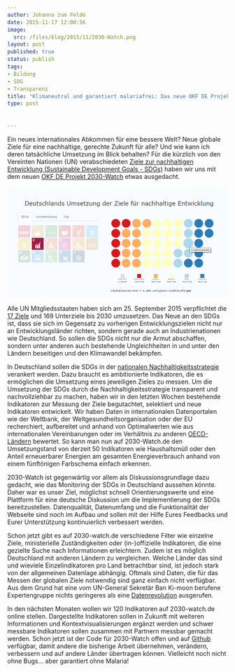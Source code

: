 ```yaml
---
author: Johanna zum Felde
date: 2015-11-17 12:00:56
image:
  src: /files/blog/2015/11/2030-Watch.png
layout: post
published: true
status: publish
tags:
- Bildung
- SDG
- Transparenz
title: "Klimaneutral und garantiert malariafrei: Das neue OKF DE Projekt 2030-Watch"
type: post


---
```

Ein neues internationales Abkommen für eine bessere Welt? Neue globale Ziele für eine nachhaltige, gerechte Zukunft für alle? Und wie kann ich deren tatsächliche Umsetzung im Blick behalten? Für die kürzlich von den Vereinten Nationen (UN) verabschiedeten [Ziele zur nachhaltigen Entwicklung (Sustainable Development Goals - SDGs)](http://menschliche-entwicklung-staerken.dgvn.de/menschliche-entwicklung/ziele-fuer-nachhaltige-entwicklung-sdgs/) haben wir uns mit dem neuen [OKF DE Projekt 2030-Watch](http://www.2030-watch.de/) etwas ausgedacht.

![image](/files/blog/2015/11/2030-watch-screenshot.png)

Alle UN Mitgliedsstaaten haben sich am 25. September 2015 verpflichtet die [17 Ziele](http://menschliche-entwicklung-staerken.dgvn.de/menschliche-entwicklung/ziele-fuer-nachhaltige-entwicklung-sdgs/) und 169 Unterziele bis 2030 umzusetzen. Das Neue an den SDGs ist, dass sie sich im Gegensatz zu vorherigen Entwicklungszielen nicht nur an Entwicklungsländer richten, sondern gerade auch an Industrienationen wie Deutschland. So sollen die SDGs nicht nur die Armut abschaffen, sondern unter anderen auch bestehende Ungleichheiten in und unter den Ländern beseitigen und den Klimawandel bekämpfen.

In Deutschland sollen die SDGs in der [nationalen Nachhaltigkeitsstrategie](http://www.bundesregierung.de/Webs/Breg/DE/Themen/Nachhaltigkeitsstrategie/_node.html) verankert werden. Dazu braucht es ambitionierte Indikatoren, die es ermöglichen die Umsetzung eines jeweiligen Zieles zu messen. Um die Umsetzung der SDGs durch die Nachhaltigkeitsstrategie transparent und nachvollziehbar zu machen, haben wir in den letzten Wochen bestehende Indikatoren zur Messung der Ziele begutachtet, selektiert und neue Indikatoren entwickelt. Wir haben Daten in internationalen Datenportalen wie der Weltbank, der Weltgesundheitsorganisation oder der EU recherchiert, aufbereitet und anhand von Optimalwerten wie aus internationalen Vereinbarungen oder im Verhältnis zu anderen [OECD-Ländern](http://www.laenderdaten.info/Staatenbuendnis/OECD.php) bewertet. So kann man nun auf 2030-Watch.de den Umsetzungstand von derzeit 50 Indikatoren wie Haushaltsmüll oder den Anteil erneuerbarer Energien am gesamten Energieverbrauch anhand von einem fünftönigen Farbschema einfach erkennen.

2030-Watch ist gegenwärtig vor allem als Diskussionsgrundlage dazu gedacht, wie das Monitoring der SDGs in Deutschland aussehen könnte. Daher war es unser Ziel, möglichst schnell Orientierungswerte und eine Plattform für eine deutsche Diskussion um die Implementierung der SDGs bereitzustellen. Datenqualität, Datenumfang und die Funktionalität der Webseite sind noch im Aufbau und sollen mit der Hilfe Eures Feedbacks und Eurer Unterstützung kontinuierlich verbessert werden.

Schon jetzt gibt es auf 2030-watch.de verschiedene Filter wie einzelne Ziele, ministerielle Zuständigkeiten oder (in-)offizielle Indikatoren, die eine gezielte Suche nach Informationen erleichtern. Zudem ist es möglich Deutschland mit anderen Ländern zu vergleichen. Welche Länder das sind und wieviele Einzelindikatoren pro Land betrachtbar sind, ist jedoch stark von der allgemeinen Datenlage abhängig. Oftmals sind Daten, die für das Messen der globalen Ziele notwendig sind ganz einfach nicht verfügbar. Aus dem Grund hat eine vom UN-General Sekretär Ban Ki-moon berufene Expertengruppe nichts geringeres als eine [Datenrevolution](http://www.undatarevolution.org/) ausgerufen.

In den nächsten Monaten wollen wir 120 Indikatoren auf 2030-watch.de online stellen. Dargestellte Indikatoren sollen in Zukunft mit weiteren Informationen und Kontextvisualisierungen ergänzt werden und schwer messbare Indikatoren sollen zusammen mit Partnern messbar gemacht werden. Schon jetzt ist der Code für 2030-Watch offen und auf [Github](https://github.com/okfde/2030-watch.de) verfügbar, damit andere die bisherige Arbeit übernehmen, verändern, verbessern und auf andere Länder übertragen können. Vielleicht noch nicht ohne Bugs... aber garantiert ohne Malaria!
